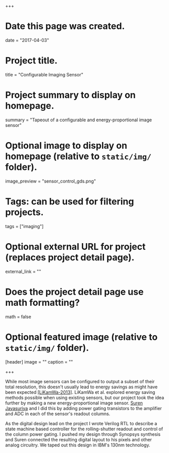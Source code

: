 +++
# Date this page was created.
date = "2017-04-03"

# Project title.
title = "Configurable Imaging Sensor"

# Project summary to display on homepage.
summary = "Tapeout of a configurable and energy-proportional image sensor"

# Optional image to display on homepage (relative to `static/img/` folder).
image_preview = "sensor_control_gds.png"

# Tags: can be used for filtering projects.
tags = ["imaging"]

# Optional external URL for project (replaces project detail page).
external_link = ""

# Does the project detail page use math formatting?
math = false

# Optional featured image (relative to `static/img/` folder).
[header]
image = ""
caption = ""

+++


While most image sensors can be configured to output a subset of their total
resolution, this doesn't usually lead to energy savings as might have been
expected [\[LiKamWa-2013\]](http://dl.acm.org/citation.cfm?id=2464448). LiKamWa
et al. explored energy saving methods possible when using existing sensors, but
our project took the idea further by making a new energy-proportional image
sensor. [Suren Jayasuriya](http://www.andrew.cmu.edu/user/sjayasur/website.html)
and I did this by adding power gating transistors to the amplifier and ADC in
each of the sensor's readout columns.

As the digital design lead on the project I wrote Verilog RTL to describe a
state machine based controller for the rolling-shutter readout and control of
the column power gating. I pushed my design through Synopsys synthesis and Suren
connected the resulting digital layout to his pixels and other analog circuitry.
We taped out this design in IBM's 130nm technology.

